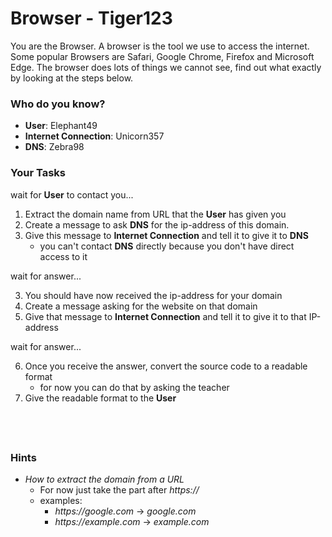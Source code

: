 # Browser - Tiger123

You are the Browser. A browser is the tool we use to access the internet.
Some popular Browsers are Safari, Google Chrome, Firefox and Microsoft Edge.
The browser does lots of things we cannot see, find out what exactly by looking at the steps below.

### Who do you know?

- **User**: Elephant49
- **Internet Connection**: Unicorn357
- **DNS**: Zebra98

### Your Tasks

wait for **User** to contact you...

1. Extract the domain name from URL that the **User** has given you
2. Create a message to ask **DNS** for the ip-address of this domain.
3. Give this message to **Internet Connection** and tell it to give it to **DNS**
   - you can't contact **DNS** directly because you don't have direct access to it

wait for answer...

3. You should have now received the ip-address for your domain
4. Create a message asking for the website on that domain
5. Give that message to **Internet Connection** and tell it to give it to that IP-address

wait for answer...

6. Once you receive the answer, convert the source code to a readable format
   - for now you can do that by asking the teacher
7. Give the readable format to the **User**

## &nbsp;

### Hints

- _How to extract the domain from a URL_
  - For now just take the part after _https://_
  - examples:
    - _https://google.com_ -> _google.com_
    - _https://example.com_ -> _example.com_
